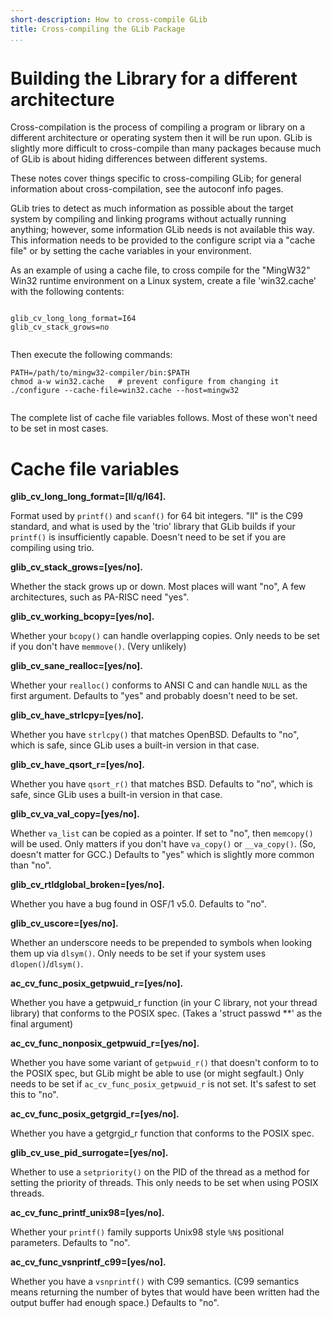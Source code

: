 ```yaml
---
short-description: How to cross-compile GLib
title: Cross-compiling the GLib Package
...
```


# Building the Library for a different architecture

Cross-compilation is the process of compiling a program or library on a
different architecture or operating system then it will be run upon.
GLib is slightly more difficult to cross-compile than many packages
because much of GLib is about hiding differences between different
systems.

These notes cover things specific to cross-compiling GLib; for general
information about cross-compilation, see the autoconf info pages.

GLib tries to detect as much information as possible about the target
system by compiling and linking programs without actually running
anything; however, some information GLib needs is not available this
way. This information needs to be provided to the configure script via a
"cache file" or by setting the cache variables in your environment.

As an example of using a cache file, to cross compile for the "MingW32"
Win32 runtime environment on a Linux system, create a file 'win32.cache'
with the following contents:

``` 
 
glib_cv_long_long_format=I64
glib_cv_stack_grows=no
      
```

Then execute the following commands:

``` 
PATH=/path/to/mingw32-compiler/bin:$PATH
chmod a-w win32.cache   # prevent configure from changing it
./configure --cache-file=win32.cache --host=mingw32
      
```

The complete list of cache file variables follows. Most of these won't
need to be set in most cases.

# Cache file variables

**glib\_cv\_long\_long\_format=\[ll/q/I64\].**

Format used by `printf()` and `scanf()` for 64 bit integers. "ll" is the
C99 standard, and what is used by the 'trio' library that GLib builds if
your `printf()` is insufficiently capable. Doesn't need to be set if you
are compiling using trio.

**glib\_cv\_stack\_grows=\[yes/no\].**

Whether the stack grows up or down. Most places will want "no", A few
architectures, such as PA-RISC need "yes".

**glib\_cv\_working\_bcopy=\[yes/no\].**

Whether your `bcopy()` can handle overlapping copies. Only needs to be
set if you don't have `memmove()`. (Very unlikely)

**glib\_cv\_sane\_realloc=\[yes/no\].**

Whether your `realloc()` conforms to ANSI C and can handle `NULL` as the
first argument. Defaults to "yes" and probably doesn't need to be set.

**glib\_cv\_have\_strlcpy=\[yes/no\].**

Whether you have `strlcpy()` that matches OpenBSD. Defaults to "no",
which is safe, since GLib uses a built-in version in that case.

**glib\_cv\_have\_qsort\_r=\[yes/no\].**

Whether you have `qsort_r()` that matches BSD. Defaults to "no", which
is safe, since GLib uses a built-in version in that case.

**glib\_cv\_va\_val\_copy=\[yes/no\].**

Whether `va_list` can be copied as a pointer. If set to "no", then
`memcopy()` will be used. Only matters if you don't have `va_copy()` or
`__va_copy()`. (So, doesn't matter for GCC.) Defaults to "yes" which is
slightly more common than "no".

**glib\_cv\_rtldglobal\_broken=\[yes/no\].**

Whether you have a bug found in OSF/1 v5.0. Defaults to "no".

**glib\_cv\_uscore=\[yes/no\].**

Whether an underscore needs to be prepended to symbols when looking them
up via `dlsym()`. Only needs to be set if your system uses
`dlopen()`/`dlsym()`.

**ac\_cv\_func\_posix\_getpwuid\_r=\[yes/no\].**

Whether you have a getpwuid\_r function (in your C library, not your
thread library) that conforms to the POSIX spec. (Takes a 'struct passwd
\*\*' as the final argument)

**ac\_cv\_func\_nonposix\_getpwuid\_r=\[yes/no\].**

Whether you have some variant of `getpwuid_r()` that doesn't conform to
to the POSIX spec, but GLib might be able to use (or might segfault.)
Only needs to be set if `ac_cv_func_posix_getpwuid_r` is not set. It's
safest to set this to "no".

**ac\_cv\_func\_posix\_getgrgid\_r=\[yes/no\].**

Whether you have a getgrgid\_r function that conforms to the POSIX spec.

**glib\_cv\_use\_pid\_surrogate=\[yes/no\].**

Whether to use a `setpriority()` on the PID of the thread as a method
for setting the priority of threads. This only needs to be set when
using POSIX threads.

**ac\_cv\_func\_printf\_unix98=\[yes/no\].**

Whether your `printf()` family supports Unix98 style `%N$` positional
parameters. Defaults to "no".

**ac\_cv\_func\_vsnprintf\_c99=\[yes/no\].**

Whether you have a `vsnprintf()` with C99 semantics. (C99 semantics
means returning the number of bytes that would have been written had the
output buffer had enough space.) Defaults to "no".
